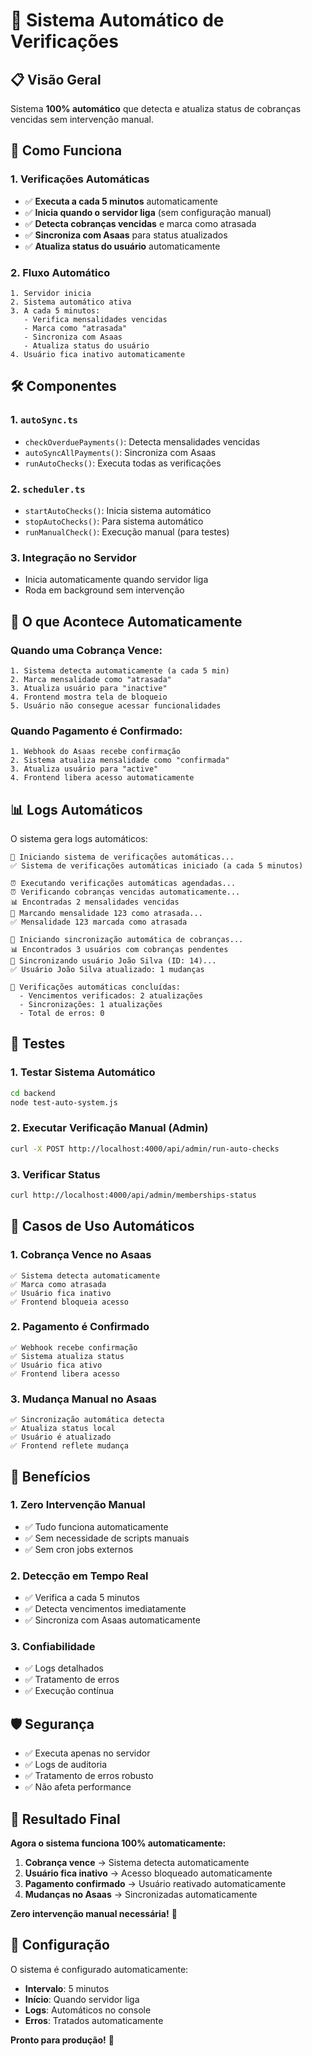 # 🤖 Sistema Automático de Verificações

## 📋 Visão Geral

Sistema **100% automático** que detecta e atualiza status de cobranças vencidas sem intervenção manual.

## 🚀 Como Funciona

### **1. Verificações Automáticas**
- ✅ **Executa a cada 5 minutos** automaticamente
- ✅ **Inicia quando o servidor liga** (sem configuração manual)
- ✅ **Detecta cobranças vencidas** e marca como atrasada
- ✅ **Sincroniza com Asaas** para status atualizados
- ✅ **Atualiza status do usuário** automaticamente

### **2. Fluxo Automático**
```
1. Servidor inicia
2. Sistema automático ativa
3. A cada 5 minutos:
   - Verifica mensalidades vencidas
   - Marca como "atrasada"
   - Sincroniza com Asaas
   - Atualiza status do usuário
4. Usuário fica inativo automaticamente
```

## 🛠️ Componentes

### **1. `autoSync.ts`**
- `checkOverduePayments()`: Detecta mensalidades vencidas
- `autoSyncAllPayments()`: Sincroniza com Asaas
- `runAutoChecks()`: Executa todas as verificações

### **2. `scheduler.ts`**
- `startAutoChecks()`: Inicia sistema automático
- `stopAutoChecks()`: Para sistema automático
- `runManualCheck()`: Execução manual (para testes)

### **3. Integração no Servidor**
- Inicia automaticamente quando servidor liga
- Roda em background sem intervenção

## 🎯 O que Acontece Automaticamente

### **Quando uma Cobrança Vence:**
```
1. Sistema detecta automaticamente (a cada 5 min)
2. Marca mensalidade como "atrasada"
3. Atualiza usuário para "inactive"
4. Frontend mostra tela de bloqueio
5. Usuário não consegue acessar funcionalidades
```

### **Quando Pagamento é Confirmado:**
```
1. Webhook do Asaas recebe confirmação
2. Sistema atualiza mensalidade como "confirmada"
3. Atualiza usuário para "active"
4. Frontend libera acesso automaticamente
```

## 📊 Logs Automáticos

O sistema gera logs automáticos:

```
🚀 Iniciando sistema de verificações automáticas...
✅ Sistema de verificações automáticas iniciado (a cada 5 minutos)

⏰ Executando verificações automáticas agendadas...
⏰ Verificando cobranças vencidas automaticamente...
📊 Encontradas 2 mensalidades vencidas
🔄 Marcando mensalidade 123 como atrasada...
✅ Mensalidade 123 marcada como atrasada

🔄 Iniciando sincronização automática de cobranças...
📊 Encontrados 3 usuários com cobranças pendentes
🔄 Sincronizando usuário João Silva (ID: 14)...
✅ Usuário João Silva atualizado: 1 mudanças

🎯 Verificações automáticas concluídas:
  - Vencimentos verificados: 2 atualizações
  - Sincronizações: 1 atualizações
  - Total de erros: 0
```

## 🧪 Testes

### **1. Testar Sistema Automático**
```bash
cd backend
node test-auto-system.js
```

### **2. Executar Verificação Manual (Admin)**
```bash
curl -X POST http://localhost:4000/api/admin/run-auto-checks
```

### **3. Verificar Status**
```bash
curl http://localhost:4000/api/admin/memberships-status
```

## 🎯 Casos de Uso Automáticos

### **1. Cobrança Vence no Asaas**
```
✅ Sistema detecta automaticamente
✅ Marca como atrasada
✅ Usuário fica inativo
✅ Frontend bloqueia acesso
```

### **2. Pagamento é Confirmado**
```
✅ Webhook recebe confirmação
✅ Sistema atualiza status
✅ Usuário fica ativo
✅ Frontend libera acesso
```

### **3. Mudança Manual no Asaas**
```
✅ Sincronização automática detecta
✅ Atualiza status local
✅ Usuário é atualizado
✅ Frontend reflete mudança
```

## 🚀 Benefícios

### **1. Zero Intervenção Manual**
- ✅ Tudo funciona automaticamente
- ✅ Sem necessidade de scripts manuais
- ✅ Sem cron jobs externos

### **2. Detecção em Tempo Real**
- ✅ Verifica a cada 5 minutos
- ✅ Detecta vencimentos imediatamente
- ✅ Sincroniza com Asaas automaticamente

### **3. Confiabilidade**
- ✅ Logs detalhados
- ✅ Tratamento de erros
- ✅ Execução contínua

## 🛡️ Segurança

- ✅ Executa apenas no servidor
- ✅ Logs de auditoria
- ✅ Tratamento de erros robusto
- ✅ Não afeta performance

## 🎯 Resultado Final

**Agora o sistema funciona 100% automaticamente:**

1. **Cobrança vence** → Sistema detecta automaticamente
2. **Usuário fica inativo** → Acesso bloqueado automaticamente
3. **Pagamento confirmado** → Usuário reativado automaticamente
4. **Mudanças no Asaas** → Sincronizadas automaticamente

**Zero intervenção manual necessária!** 🎉

## 📝 Configuração

O sistema é configurado automaticamente:

- **Intervalo**: 5 minutos
- **Início**: Quando servidor liga
- **Logs**: Automáticos no console
- **Erros**: Tratados automaticamente

**Pronto para produção!** 🚀





